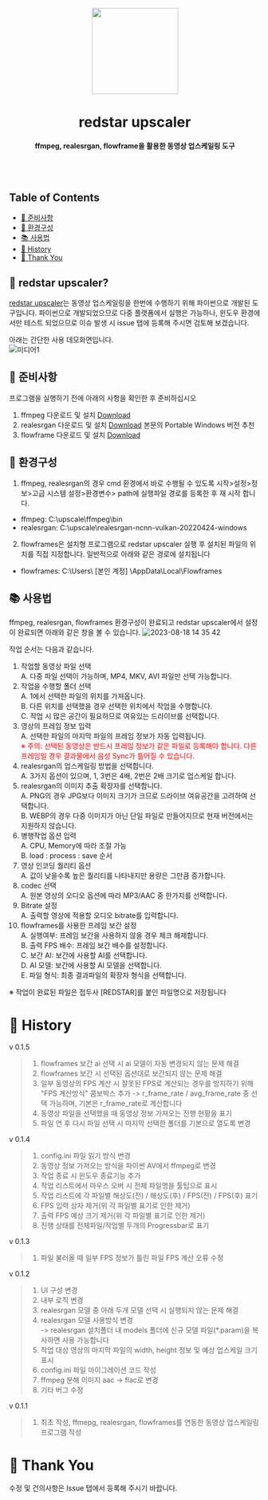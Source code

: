 <!-- logo -->
<p align="center">
    <a href="https://github.com/redstar-javscraper/redstar_upscaler" alt="redstar upscaler Logo">
    <img src="https://github.com/redstar-javscraper/redstar_upscaler/assets/72743692/deebb21a-9c12-4cb1-8b94-f59fb64a26cb" height="173"/></a>
</p>

<h1 align="center"> redstar upscaler </h1>

<h4 align="center">
    ffmpeg, realesrgan, flowframe을 활용한 동영상 업스케일링 도구
</h4>

<br></br>


## Table of Contents
  
  * [<g-emoji class="g-emoji" alias="thinking" fallback-src="https://github.githubassets.com/images/icons/emoji/unicode/1f914.png">🤔</g-emoji> 준비사항](#-준비사항)  
  * [<g-emoji class="g-emoji" alias="eyes" fallback-src="https://github.githubassets.com/images/icons/emoji/unicode/1f440.png">👀</g-emoji> 환경구성](#-환경구성)
  * [<g-emoji class="g-emoji" alias="books" fallback-src="https://github.githubassets.com/images/icons/emoji/unicode/1f4da.png">📚</g-emoji> 사용법](#-사용법)
* [<g-emoji class="g-emoji" alias="smile" fallback-src="https://github.githubassets.com/images/icons/emoji/unicode/1f914.png">🤔</g-emoji> History](#-History)
* [<g-emoji class="g-emoji" alias="pray" fallback-src="https://github.githubassets.com/images/icons/emoji/unicode/1f64f.png">🙏</g-emoji> Thank You](#-thank-you)


## 🤔 redstar upscaler?

[redstar upscaler](https://github.com/redstar-javscraper/redstar_upscaler)는 동영상 업스케일링을 한번에 수행하기 위해 파이썬으로 개발된 도구입니다. 
파이썬으로 개발되었으므로 다중 플랫폼에서 실행은 가능하나, 윈도우 환경에서만 테스트 되었으므로 이슈 발생 시 issue 탭에 등록해 주시면 검토해 보겠습니다.

아래는 간단한 사용 데모화면입니다.<br>
![미디어1](https://github.com/redstar-javscraper/redstar_upscaler/assets/72743692/452c91f1-b011-4231-b280-cb510cf35544)

## 👀 준비사항

프로그램을 실행하기 전에 아래의 사항을 확인한 후 준비하십시오<br>

1. ffmpeg 다운로드 및 설치 [Download](https://www.ffmpeg.org/download.html)
2. realesrgan 다운로드 및 설치 [Download](https://www.ffmpeg.org/download.html) 본문의 Portable Windows 버전 추천
3. flowframe 다운로드 및 설치 [Download](https://github.com/n00mkrad/flowframes)

## 👀 환경구성

1. ffmpeg, realesrgan의 경우 cmd 환경에서 바로 수행될 수 있도록 시작>설정>정보>고급 시스템 설정>환경변수> path에 실행파일 경로를 등록한 후 재 시작 합니다.

* ffmpeg: C:\upscale\ffmpeg\bin
* realesrgan: C:\upscale\realesrgan-ncnn-vulkan-20220424-windows

2. flowframes은 설치형 프로그램으로 redstar upscaler 실행 후 설치된 파일의 위치를 직접 지정합니다. 일반적으로 아래와 같은 경로에 설치됩니다

* flowframes: C:\Users\ [본인 계정] \AppData\Local\Flowframes

## 📚 사용법

ffmpeg, realesrgan, flowframes 환경구성이 완료되고 redstar upscaler에서 설정이 완료되면 아래와 같은 창을 볼 수 있습니다.
![2023-08-18 14 35 42](https://github.com/redstar-javscraper/redstar_upscaler/assets/72743692/cb10e305-294c-44bb-b433-6a6756d170fe)


작업 순서는 다음과 같습니다.

1. 작업할 동영상 파일 선택<br>
    A. 다중 파일 선택이 가능하며, MP4, MKV, AVI 파일만 선택 가능합니다.<br>
2. 작업을 수행할 폴더 선택<br>
    A. 1에서 선택한 파일의 위치를 가져옵니다.<br>
    B. 다른 위치를 선택했을 경우 선택한 위치에서 작업을 수행합니다.<br>
    C. 작업 시 많은 공간이 필요하므로 여유있는 드라이브를 선택합니다.<br>
3. 영상의 프레임 정보 입력<br>
    A. 선택한 파일의 마지막 파일의 프레임 정보가 자동 입력됩니다.<br>
    <font color=red>※ 주의: 선택된 동영상은 반드시 프레임 정보가 같은 파일로 등록해야 합니다. 다른 프레임일 경우 결과물에서 음성 Sync가 틀어질 수 있습니다.</font><br>
4. realesrgan의 업스케일링 방법을 선택합니다.<br>
    A. 3가지 옵션이 있으며, 1, 3번은 4배, 2번은 2배 크기로 업스케일 합니다.
5. realesrgan의 이미지 추출 확장자를 선택합니다.<br>
    A. PNG의 경우 JPG보다 이미지 크기가 크므로 드라이브 여유공간을 고려하여 선택합니다.<br>
    B. WEBP의 경우 다중 이미지가 아닌 단일 파일로 만들어지므로 현재 버전에서는 지원하지 않습니다.<br>
6. 병행작업 옵션 입력    
    A. CPU, Memory에 따라 조절 가능<br>
    B. load : process : save 순서<br>
7. 영상 인코딩 퀄리티 옵션<br>
    A. 값이 낮을수록 높은 퀄리티를 나타내지만 용량은 그만큼 증가합니다.<br>
8. codec 선택<br>
    A. 원본 영상의 오디오 옵션에 따라 MP3/AAC 중 한가지를 선택합니다.<br>
9. Bitrate 설정<br>
    A. 출력할 영상에 적용할 오디오 bitrate를 입력합니다.<br>
10. flowframes를 사용한 프레임 보간 설정<br>
    A. 실행여부: 프레임 보간을 사용하지 않을 경우 체크 해제합니다.<br>
    B. 출력 FPS 배수: 프레임 보간 배수를 설정합니다.<br>
    C. 보간 AI: 보간에 사용할 AI를 선택합니다.<br>
    D. AI 모델: 보간에 사용할 AI 모델을 선택합니다.<br>
    E. 파일 형식: 최종 결과파일의 확장자 형식을 선택합니다.<br>

※ 작업이 완료된 파일은 접두사 [REDSTAR]를 붙인 파일명으로 저장됩니다

# 🤔 History

v 0.1.5
 > 1. flowframes 보간 ai 선택 시 ai 모델이 자동 변경되지 않는 문제 해결
 > 2. flowframes 보간 시 선택된 옵션대로 보간되지 않는 문제 해결
 > 3. 일부 동영상의 FPS 계산 시 잘못된 FPS로 계산되는 경우를 방지하기 위해 "FPS 계산방식" 콤보박스 추가
        -> r_frame_rate / avg_frame_rate 중 선택 가능하며, 기본은 r_frame_rate로 계산합니다
 > 4. 동영상 파일을 선택했을 때 동영상 정보 가져오는 진행 현황을 표기 
 > 5. 파일 연 후 다시 파일 선택 시 마지막 선택한 폴더를 기본으로 열도록 변경

v 0.1.4
 > 1. config.ini 파일 읽기 방식 변경
 > 2. 동영상 정보 가저오는 방식을 파이썬 AV에서 ffmpeg로 변경
 > 3. 작업 종료 시 윈도우 종료기능 추가
 > 4. 작업 리스트에서 마우스 오버 시 전체 파일명을 툴팁으로 표시
 > 5. 작업 리스트에 각 파일별 해상도(전) / 해상도(후) / FPS(전) / FPS(후) 표기
 > 6. FPS 입력 상자 제거(위 각 파일별 표기로 인한 제거)
 > 7. 출력 FPS 예상 크기 제거(위 각 파일별 표기로 인한 제거)
 > 8. 진행 상태를 전체파일/작업별 두개의 Progressbar로 표기

v 0.1.3
 > 1. 파일 불러올 때 일부 FPS 정보가 틀린 파일 FPS 계산 오류 수정

v 0.1.2
 > 1. UI 구성 변경   
 > 2. 내부 로직 변경  
 > 3. realesrgan 모델 중 아래 두개 모델 선택 시 실행되지 않는 문제 해결  
 > 4. realesrgan 모델 사용방식 변경   
 >    -> realesrgan 설치폴더 내 models 폴더에 신규 모델 파일(*.param)을 복사하면 사용 가능합니다  
 > 5. 작업 대상 영상의 마지막 파일의 width, height 정보 및 예상 업스케일 크기 표시  
 > 6. config.ini 파일 마이그레이션 코드 작성  
 > 7. ffmpeg 분해 이미지 aac -> flac로 변경  
 > 8. 기타 버그 수정

v 0.1.1
 > 1. 최초 작성, ffmepg, realesrgan, flowframes를 연동한 동영상 업스케일링 프로그램 작성   

# 🙏 Thank You

수정 및 건의사항은 Issue 탭에서 등록해 주시기 바랍니다.
